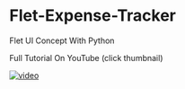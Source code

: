 # Flet-Expense-Tracker
Flet UI Concept With Python


Full Tutorial On YouTube (click thumbnail)

[![video](https://img.youtube.com/vi/JJCjAUmNXBs/maxresdefault.jpg)](https://youtu.be/JJCjAUmNXBs)
